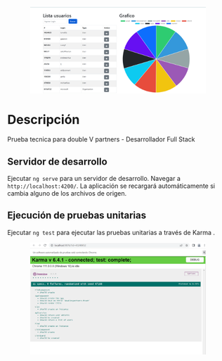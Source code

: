 <p align="center"><a href="https://github.com/jhonhenrybernal/doublevpartners-front/blob/main/src/assets/prueba.png?raw=true" target="_blank"><img src="https://github.com/jhonhenrybernal/doublevpartners-front/blob/main/src/assets/prueba.png?raw=true" width="400"></a></p>


# Descripción

Prueba tecnica para double V partners - Desarrollador Full Stack 


## Servidor de desarrollo

Ejecutar `ng serve` para un servidor de desarrollo. Navegar a `http://localhost:4200/`. La aplicación se recargará automáticamente si cambia alguno de los archivos de origen.

## Ejecución de pruebas unitarias

Ejecutar `ng test` para ejecutar las pruebas unitarias a través de Karma .
<p align="center"><a href="https://github.com/jhonhenrybernal/doublevpartners-front/blob/main/src/assets/prueba2.png?raw=true" target="_blank"><img src="https://github.com/jhonhenrybernal/doublevpartners-front/blob/main/src/assets/prueba2.png?raw=true" width="400"></a></p>